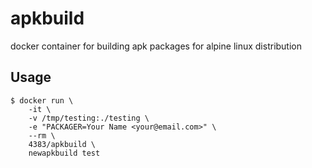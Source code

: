 # apkbuild
docker container for building apk packages for alpine linux distribution

## Usage
```shell
$ docker run \
    -it \
    -v /tmp/testing:./testing \
    -e "PACKAGER=Your Name <your@email.com>" \
    --rm \
    4383/apkbuild \
    newapkbuild test
```
